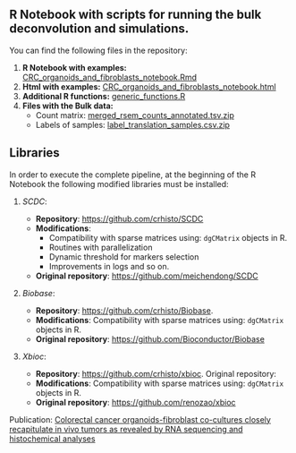 
## R Notebook with scripts for running the bulk deconvolution and simulations.

You can find the following files in the repository:
1. **R Notebook with examples:** [CRC_organoids_and_fibroblasts_notebook.Rmd](CRC_organoids_and_fibroblasts_notebook.Rmd)
2. **Html with examples:** [CRC_organoids_and_fibroblasts_notebook.html](https://htmlpreview.github.io/?https://htmlpreview.github.io/?https://github.com/crhisto/CRC_organoids_and_fibroblasts_notebook/blob/main/CRC_organoids_and_fibroblasts_notebook.html)
2. **Additional R functions:** [generic_functions.R](scripts/generic_functions.R)
3. **Files with the Bulk data:** 
      - Count matrix: [merged_rsem_counts_annotated.tsv.zip](data/bulk_dataset/merged_rsem_counts_annotated.tsv.zip)
      - Labels of samples: [label_translation_samples.csv.zip](data/bulk_dataset/label_translation_samples.csv.zip)
## Libraries 

In order to execute the complete pipeline, at the beginning of the R Notebook the following modified libraries must be installed:
1. *SCDC*:    
   - **Repository**: https://github.com/crhisto/SCDC
   - **Modifications**: 
     - Compatibility with sparse matrices using: `dgCMatrix` objects in R.
     - Routines with parallelization
     - Dynamic threshold for markers selection
     - Improvements in logs and so on.
   - **Original repository**: https://github.com/meichendong/SCDC
         
2. *Biobase*: 
   - **Repository**: https://github.com/crhisto/Biobase.
   - **Modifications**: Compatibility with sparse matrices using: `dgCMatrix` objects in R.
   - **Original repository**: https://github.com/Bioconductor/Biobase
            
3. *Xbioc*:   
   - **Repository**: https://github.com/crhisto/xbioc. Original repository: 
   - **Modifications**: Compatibility with sparse matrices using: `dgCMatrix` objects in R.
   - **Original repository**: https://github.com/renozao/xbioc
            
Publication: [Colorectal cancer organoids-fibroblast co-cultures closely recapitulate in vivo tumors as revealed by RNA sequencing and histochemical analyses](https://www.doi.org/)
